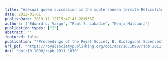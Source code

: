 ```yaml
---
title: "Asexual queen succession in the subterranean termite Reticulitermes virginicus"
date: 2012-01-01
publishDate: 2019-11-12T15:47:41.283936Z
authors: ["Edward L. Vargo", "Paul E. Labadie", "Kenji Matsuura"]
publication_types: ["2"]
abstract: ""
featured: false
publication: "*Proceedings of the Royal Society B: Biological Sciences*"
url_pdf: "https://royalsocietypublishing.org/doi/abs/10.1098/rspb.2011.1030 %X Termite colonies are founded by a pair of primary reproductives. In many species, including subterranean termites (family Rhinotermitidae), the primary king and queen can be succeeded by neotenic reproductives that are produced from workers or nymphs within the colony. It is generally believed that these neotenics inbreed within the colony, sometimes for many generations. Here, we show that primary queens of the North American subterranean termite, Reticulitermes virginicus, are replaced by numerous parthenogenetically produced female neotenics. We collected functional female neotenics from five colonies of R. virginicus in North Carolina and Texas, USA. Genetic analysis at eight microsatellite loci showed that 91–100% of the neotenics present within a colony were homozygous at all loci, indicating that they were produced through automictic parthenogenesis with terminal fusion. In contrast, workers, soldiers and alates were almost exclusively sexually produced by mating between the female neotenics and a single king. This is the second termite species shown to undergo asexual queen succession, a system first described in the Japanese species, Reticulitermes speratus. Thus, the conditional use of sexual and asexual reproduction to produce members of different castes may be widespread within Reticulitermes and possibly other subterranean termites. https://www.ncbi.nlm.nih.gov/pmc/articles/PMC3248721/pdf/rspb20111030.pdf"
doi: "doi:10.1098/rspb.2011.1030"
---
```


